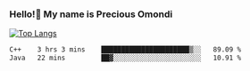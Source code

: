 ### Hello!👋 My name is Precious Omondi 

[![Top Langs](https://github-readme-stats.vercel.app/api/top-langs/?username=Presho99&langs_count=8&theme=dark)](https://github.com/Presho99/github-readme-stats)



<!--START_SECTION:waka-->

```txt
C++    3 hrs 3 mins    ██████████████████████▒░░   89.09 %
Java   22 mins         ██▓░░░░░░░░░░░░░░░░░░░░░░   10.91 %
```

<!--END_SECTION:waka-->


